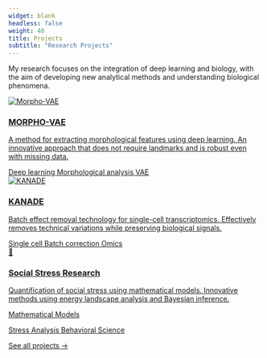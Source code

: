 ```yaml
---
widget: blank
headless: false
weight: 40
title: Projects
subtitle: "Research Projects"
---
```


<div id="projects"></div>

My research focuses on the integration of deep learning and biology, with the aim of developing new analytical methods and understanding biological phenomena.
<div class="home-project-gallery">
<a href="/en/project/#morphovae-detail" class="home-project-item">
  <div class="home-project-image">
    <img src="/images/projects/morpho-vae.jpg" alt="Morpho-VAE">
  
</div>
  <div class="home-project-content">
    <h3>MORPHO-VAE</h3>
    <p>A method for extracting morphological features using deep learning. An innovative approach that does not require landmarks and is robust even with missing data. </p>
    <div class="project-tags">
      <span class="tag">Deep learning</span>
      <span class="tag">Morphological analysis</span>
      <span class="tag">VAE</span>
    </div>
  </div>
</a>
<a href="/en/project/#kanade-detail" class="home-project-item">
<div class="home-project-image">
    
<img src="/images/projects/kanade.png" alt="KANADE">
  </div>
<div class="home-project-content">
    <h3>KANADE</h3>
    <p>Batch effect removal technology for single-cell transcriptomics. Effectively removes technical variations while preserving biological signals. </p>
    
<div class="project-tags">
      <span class="tag">Single cell</span>
      <span class="tag">Batch correction</span>
      <span class="tag">Omics</span>
    </div>
  </div>
</div>
<div class="home-project-item" onclick="window.location.href=\"/en/project/#stress-detail\"">
<div class="home-project-image">
<div class="placeholder-image">
<div class="icon">🧠</div>
</div>
</div>
  
<div class="home-project-content">
    <h3>Social Stress Research</h3>
<p>Quantification of social stress using mathematical models. Innovative methods using energy landscape analysis and Bayesian inference. </p>
<div class="project-tags">
<span class="tag">Mathematical Models</span>
      
<span class="tag">Stress Analysis</span>
      <span class="tag">Behavioral Science</span>
</div>
</div>
</div>
</div>
<div class="view-all-projects">
  <a href='{{< relref "project/_index.md" >}}'>See all projects →</a>
</div>